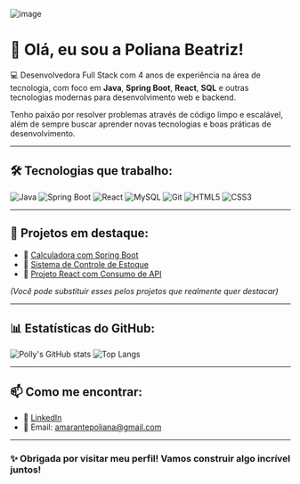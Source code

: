![image](https://github.com/user-attachments/assets/827a6f24-0bca-44cf-81e9-1d7a53a7f228)


# 👋 Olá, eu sou a Poliana Beatriz!

💻 Desenvolvedora Full Stack com 4 anos de experiência na área de tecnologia, com foco em **Java**, **Spring Boot**, **React**, **SQL** e outras tecnologias modernas para desenvolvimento web e backend.

Tenho paixão por resolver problemas através de código limpo e escalável, além de sempre buscar aprender novas tecnologias e boas práticas de desenvolvimento.

---

## 🛠️ Tecnologias que trabalho:

![Java](https://img.shields.io/badge/Java-ED8B00?style=for-the-badge&logo=java&logoColor=white)
![Spring Boot](https://img.shields.io/badge/Spring%20Boot-6DB33F?style=for-the-badge&logo=spring-boot&logoColor=white)
![React](https://img.shields.io/badge/React-20232A?style=for-the-badge&logo=react&logoColor=61DAFB)
![MySQL](https://img.shields.io/badge/MySQL-00758F?style=for-the-badge&logo=mysql&logoColor=white)
![Git](https://img.shields.io/badge/Git-F05032?style=for-the-badge&logo=git&logoColor=white)
![HTML5](https://img.shields.io/badge/HTML5-E34F26?style=for-the-badge&logo=html5&logoColor=white)
![CSS3](https://img.shields.io/badge/CSS3-1572B6?style=for-the-badge&logo=css3&logoColor=white)

---

## 🚀 Projetos em destaque:

- 🔗 [Calculadora com Spring Boot](https://github.com/POLLY1515/Calculadora-SpringBoot)
- 🔗 [Sistema de Controle de Estoque](https://github.com/POLLY1515/ControleEstoque)
- 🔗 [Projeto React com Consumo de API](https://github.com/POLLY1515/Projeto-React-API)

*(Você pode substituir esses pelos projetos que realmente quer destacar)*

---

## 📊 Estatísticas do GitHub:

![Polly's GitHub stats](https://github-readme-stats.vercel.app/api?username=POLLY1515&show_icons=true&theme=dracula)
![Top Langs](https://github-readme-stats.vercel.app/api/top-langs/?username=POLLY1515&layout=compact&theme=dracula)

---

## 📫 Como me encontrar:

- 💼 [LinkedIn](https://www.linkedin.com/in/amarantepoliana)
- 📧 Email: amarantepoliana@gmail.com

---

### ✨ Obrigada por visitar meu perfil! Vamos construir algo incrível juntos!











  
